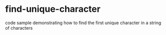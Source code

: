 # find-unique-character
code sample demonstrating how to find the first unique character in a string of characters

